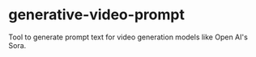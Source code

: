 # generative-video-prompt
Tool to generate prompt text for video generation models like Open AI's Sora.
